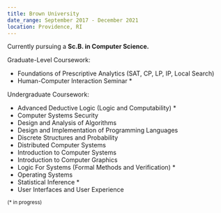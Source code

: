 ```yaml
---
title: Brown University
date_range: September 2017 - December 2021
location: Providence, RI
---
```


Currently pursuing a **Sc.B. in Computer Science.**

<span class="text-underline">Graduate-Level Coursework:</span>

* Foundations of Prescriptive Analytics (SAT, CP, LP, IP, Local Search)
* Human-Computer Interaction Seminar *

<span class="text-underline">Undergraduate Coursework:</span>

* Advanced Deductive Logic (Logic and Computability) *
* Computer Systems Security
* Design and Analysis of Algorithms
* Design and Implementation of Programming Languages
* Discrete Structures and Probability
* Distributed Computer Systems
* Introduction to Computer Systems
* Introduction to Computer Graphics
* Logic For Systems (Formal Methods and Verification) *
* Operating Systems
* Statistical Inference *
* User Interfaces and User Experience

<sup>(* in progress)</sup>
